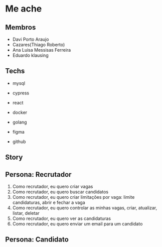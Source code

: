 # Me ache

## Membros
- Davi Porto Araujo 
- Cazares(Thiago Roberto)
- Ana Luisa Messisas Ferreira
- Eduardo klausing 

## Techs 
- mysql
- cypress
- react
- docker
- golang

 
- figma
- github

## Story
## Persona: Recrutador
1. Como recrutador, eu quero criar vagas 
2. Como recrutador, eu quero buscar candidatos
3. Como recrutador, eu quero criar limitações por vaga: limite candidaturas, abrir e fechar a vaga
4. Como recrutador, eu quero controlar as minhas vagas, criar, atualizar, listar, deletar 
5. Como recrutador, eu quero ver as candidaturas 
6. Como recrutador, eu quero enviar um email para um candidato

## Persona: Candidato

